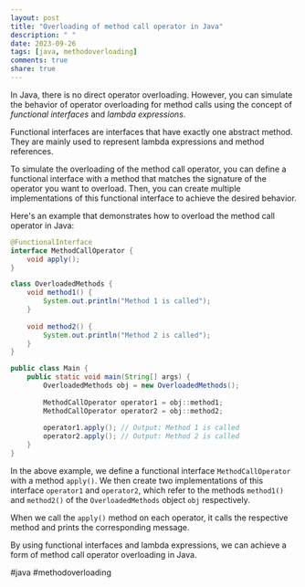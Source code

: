 ```yaml
---
layout: post
title: "Overloading of method call operator in Java"
description: " "
date: 2023-09-26
tags: [java, methodoverloading]
comments: true
share: true
---
```


In Java, there is no direct operator overloading. However, you can simulate the behavior of operator overloading for method calls using the concept of *functional interfaces* and *lambda expressions*.

Functional interfaces are interfaces that have exactly one abstract method. They are mainly used to represent lambda expressions and method references.

To simulate the overloading of the method call operator, you can define a functional interface with a method that matches the signature of the operator you want to overload. Then, you can create multiple implementations of this functional interface to achieve the desired behavior.

Here's an example that demonstrates how to overload the method call operator in Java:

```java
@FunctionalInterface
interface MethodCallOperator {
    void apply();
}

class OverloadedMethods {
    void method1() {
        System.out.println("Method 1 is called");
    }
    
    void method2() {
        System.out.println("Method 2 is called");
    }
}

public class Main {
    public static void main(String[] args) {
        OverloadedMethods obj = new OverloadedMethods();
        
        MethodCallOperator operator1 = obj::method1;
        MethodCallOperator operator2 = obj::method2;
        
        operator1.apply(); // Output: Method 1 is called
        operator2.apply(); // Output: Method 2 is called
    }
}
```

In the above example, we define a functional interface `MethodCallOperator` with a method `apply()`. We then create two implementations of this interface `operator1` and `operator2`, which refer to the methods `method1()` and `method2()` of the `OverloadedMethods` object `obj` respectively.

When we call the `apply()` method on each operator, it calls the respective method and prints the corresponding message.

By using functional interfaces and lambda expressions, we can achieve a form of method call operator overloading in Java.

#java #methodoverloading